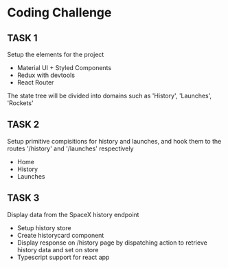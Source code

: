 # Coding Challenge
## TASK 1

Setup the elements for the project
 - Material UI + Styled Components
 - Redux with devtools
 - React Router

 The state tree will be divided into domains such as 'History', 'Launches', 'Rockets'


## TASK 2
Setup primitive compisitions for history and launches, and hook them to the routes '/history' and '/launches' respectively
 - Home
 - History
 - Launches

 ## TASK 3
 Display data from the SpaceX history endpoint
  - Setup history store 
  - Create historycard component
  - Display response on /history page by dispatching action to retrieve history data and set on store
  - Typescript support for react app